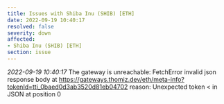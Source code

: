 ```yaml
---
title: Issues with Shiba Inu (SHIB) [ETH]
date: 2022-09-19 10:40:17
resolved: false
severity: down
affected:
- Shiba Inu (SHIB) [ETH]
section: issue
---
```


*2022-09-19 10:40:17* The gateway is unreachable: FetchError invalid json response body at https://gateways.thomiz.dev/eth/meta-info?tokenId=tti_0baed0d3ab3520d81eb04702 reason: Unexpected token < in JSON at position 0